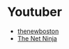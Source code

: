 # Youtuber

* [thenewboston](https://www.youtube.com/channel/UCJbPGzawDH1njbqV-D5HqKw)
* [The Net Ninja](https://www.youtube.com/channel/UCW5YeuERMmlnqo4oq8vwUpg)